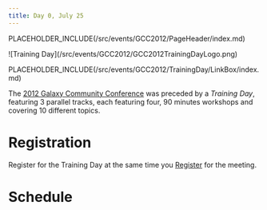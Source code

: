 ```yaml
---
title: Day 0, July 25
---
```

PLACEHOLDER_INCLUDE(/src/events/GCC2012/PageHeader/index.md)

<div class='left'>![Training Day](/src/events/GCC2012/GCC2012TrainingDayLogo.png)</div>



PLACEHOLDER_INCLUDE(/src/events/GCC2012/TrainingDay/LinkBox/index.md)

The [2012 Galaxy Community Conference](/src/events/GCC2012/TrainingDay//index.md) was preceded by a *Training Day*, featuring 3 parallel tracks, each featuring four, 90 minutes workshops and covering 10 different topics.

# Registration

Register for the Training Day at the same time you [Register](/src/events/GCC2012/Register/index.md) for the meeting.  

# Schedule

